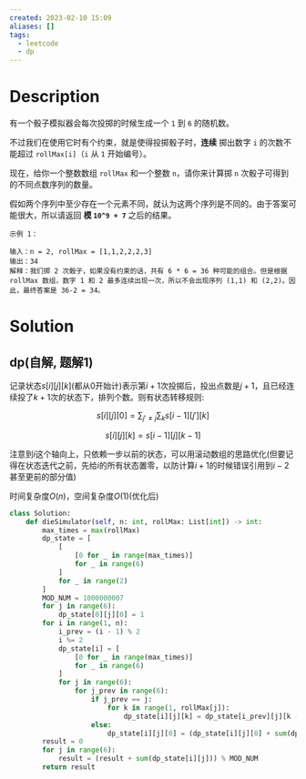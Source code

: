 ```yaml
---
created: 2023-02-10 15:09
aliases: []
tags:
  - leetcode 
  - dp 
---
```


# Description

有一个骰子模拟器会每次投掷的时候生成一个 `1` 到 `6` 的随机数。

不过我们在使用它时有个约束，就是使得投掷骰子时，**连续** 掷出数字 `i` 的次数不能超过 `rollMax[i]`（`i` 从 `1` 开始编号）。

现在，给你一个整数数组 `rollMax` 和一个整数 `n`，请你来计算掷 `n` 次骰子可得到的不同点数序列的数量。

假如两个序列中至少存在一个元素不同，就认为这两个序列是不同的。由于答案可能很大，所以请返回 **模 `10^9 + 7`** 之后的结果。

```
示例 1：

输入：n = 2, rollMax = [1,1,2,2,2,3]
输出：34
解释：我们掷 2 次骰子，如果没有约束的话，共有 6 * 6 = 36 种可能的组合。但是根据 rollMax 数组，数字 1 和 2 最多连续出现一次，所以不会出现序列 (1,1) 和 (2,2)。因此，最终答案是 36-2 = 34。
```

# Solution

## dp(自解, 题解1)

记录状态$s[i][j][k]$(都从0开始计)表示第$i + 1$次投掷后，投出点数是$j + 1$，且已经连续投了$k + 1$次的状态下，排列个数。则有状态转移规则:


$$
	s[i][j][0] = \sum_{j' \neq j}\sum_k s[i - 1][j'][k]
$$

$$
s[i][j][k] = s[i-1][j][k - 1]
$$

注意到$i$这个轴向上，只依赖一步以前的状态，可以用滚动数组的思路优化(但要记得在状态迭代之前，先给$i$的所有状态置零，以防计算$i + 1$的时候错误引用到$i - 2$甚至更前的部分值)

时间复杂度$O(n)$，空间复杂度$O(1)$(优化后)

```python
class Solution:
    def dieSimulator(self, n: int, rollMax: List[int]) -> int:
        max_times = max(rollMax)
        dp_state = [
            [
                [0 for _ in range(max_times)]
                for _ in range(6)
            ]
            for _ in range(2)
        ]
        MOD_NUM = 1000000007
        for j in range(6):
            dp_state[0][j][0] = 1
        for i in range(1, n):
            i_prev = (i - 1) % 2
            i %= 2
            dp_state[i] = [
                [0 for _ in range(max_times)]
                for _ in range(6)
            ]
            for j in range(6):
                for j_prev in range(6):
                    if j_prev == j:
                        for k in range(1, rollMax[j]):
                            dp_state[i][j][k] = dp_state[i_prev][j][k - 1]
                    else:
                        dp_state[i][j][0] = (dp_state[i][j][0] + sum(dp_state[i_prev][j_prev])) % MOD_NUM
        result = 0
        for j in range(6):
            result = (result + sum(dp_state[i][j])) % MOD_NUM
        return result
        
```
